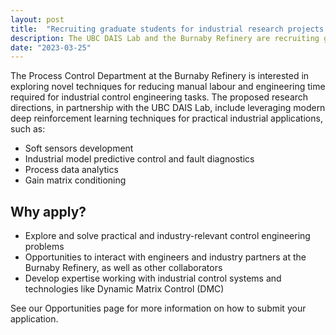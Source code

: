 ```yaml
---
layout: post
title:  "Recruiting graduate students for industrial research projects with Burnaby Refinery"
description: The UBC DAIS Lab and the Burnaby Refinery are recruiting graduate students to work on industry-academia collaborative projects.
date: "2023-03-25"
---
```


The Process Control Department at the Burnaby Refinery is interested in exploring novel techniques for reducing manual labour and engineering time required for industrial control engineering tasks. The proposed research directions, in partnership with the UBC DAIS Lab, include leveraging modern deep reinforcement learning techniques for practical industrial applications, such as:

- Soft sensors development
- Industrial model predictive control and fault diagnostics
- Process data analytics
- Gain matrix conditioning

## Why apply?

- Explore and solve practical and industry-relevant control engineering problems
- Opportunities to interact with engineers and industry partners at the Burnaby Refinery, as well as other collaborators
- Develop expertise working with industrial control systems and technologies like Dynamic Matrix Control (DMC)

See our Opportunities page for more information on how to submit your application.